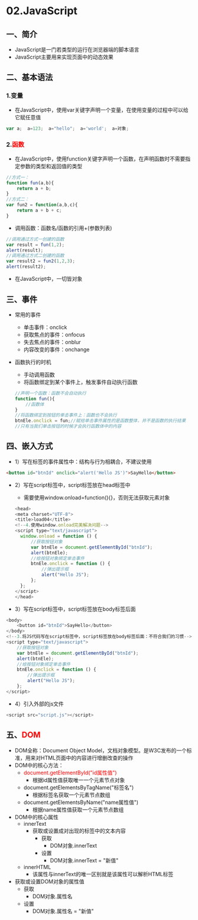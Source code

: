 # 02.JavaScript

## 一、简介

- JavaScript是一门若类型的运行在浏览器端的脚本语言
- JavaScript主要用来实现页面中的动态效果

## 二、基本语法

### 1.变量

- 在JavaScript中，使用var关键字声明一个变量，在使用变量的过程中可以给它赋任意值

```javascript
var a;	a=123;	a="hello";	a='world';	a=对象;
```

### 2.<font color='red'>函数</font>

- 在JavaScript中，使用function关键字声明一个函数，在声明函数时不需要指定参数的类型和返回值的类型

```javascript
//方式一：
function fun(a,b){
	return a + b;
}
//方式二：
var fun2 = function(a,b,c){
	return a + b + c;
}
```

- 调用函数：函数名/函数的引用+(参数列表)

```javascript
//调用通过方式一创建的函数
var result = fun(1,2);
alert(result);
//调用通过方式二创建的函数
var result2 = fun2(1,2,3);
alert(result2);
```

- 在JavaScript中，一切皆对象

## 三、事件

- 常用的事件

  - 单击事件：onclick
  - 获取焦点的事件：onfocus
  - 失去焦点的事件：onblur
  - 内容改变的事件：onchange

- 函数执行的时机

  - 手动调用函数
  - 将函数绑定到某个事件上，触发事件自动执行函数

  ```javascript
  //声明一个函数：函数不会自动执行
  function fun(){
      //函数体
  }
  //将函数绑定到按钮的单击事件上：函数也不会执行
  btnEle.onclick = fun;//赋给单击事件属性的是函数整体，并不是函数的执行结果
  //只有当我们单击按钮的时候才会执行函数体中的内容
  ```

  

## 四、嵌入方式

- 1）写在标签的事件属性中：结构与行为相耦合，不建议使用

```html
<button id="btnId" onclick="alert('Hello JS')">SayHello</button>
```

- 2）写在script标签中，script标签放在head标签中

  - 需要使用window.onload=function(){}，否则无法获取元素对象

  ```javascript
  <head>
  <meta charset="UTF-8">
  <title>load04</title>
  <!--4.使用window.onload完美解决问题-->
  <script type="text/javascript">
  	window.onload = function () {
  		//获取按钮对象
  		var btnEle = document.getElementById("btnId");
  		alert(btnEle);
  		//给按钮对象绑定单击事件
  		btnEle.onclick = function () {
  			//弹出提示框
  			alert("Hello JS");
  		};
  	};
  </script>
  </head>
  ```

- 3）写在script标签中，script标签放在body标签后面

```javascript
<body>
	<button id="btnId">SayHello</button>
</body>
<!--3.将JS代码写在script标签中，script标签放在body标签后面：不符合我们的习惯-->
<script type="text/javascript">
	//获取按钮对象
	var btnEle = document.getElementById("btnId");
	alert(btnEle);
	//给按钮对象绑定单击事件
	btnEle.onclick = function () {
		//弹出提示框
		alert("Hello JS");
	};
</script>
```

- 4）引入外部的js文件

```javascript
<script src="script.js"></script>
```

## 五、<font color='red'>DOM</font>

- DOM全称：Document Object Model，文档对象模型。是W3C发布的一个标准，用来对HTML页面中的内容进行增删改查的操作
- DOM中的核心方法：
  - <font color='red'>document.getElementById("id属性值")</font>
    - 根据id属性值获取唯一一个元素节点对象
  - document.getElementsByTagName("标签名")
    - 根据标签名获取一个元素节点数组
  - document.getElementsByName("name属性值")
    - 根据name属性值获取一个元素节点数组
- DOM中的核心属性
  - innerText
    - 获取或设置成对出现的标签中的文本内容
      - 获取
        - DOM对象.innerText
      - 设置
        - DOM对象.innerText = "新值"
  - innerHTML
    - 该属性与innerText的唯一区别就是该属性可以解析HTML标签
- 获取或设置DOM对象的属性值
  - 获取
    - DOM对象.属性名
  - 设置
    - DOM对象.属性名 = "新值"